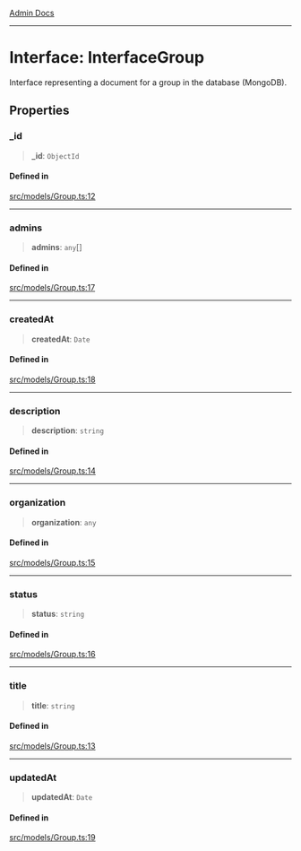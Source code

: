 [Admin Docs](/)

***

# Interface: InterfaceGroup

Interface representing a document for a group in the database (MongoDB).

## Properties

### \_id

> **\_id**: `ObjectId`

#### Defined in

[src/models/Group.ts:12](https://github.com/Suyash878/talawa-api/blob/cfd688207611ba245c99edd8dbaccb2cdbf6a043/src/models/Group.ts#L12)

***

### admins

> **admins**: `any`[]

#### Defined in

[src/models/Group.ts:17](https://github.com/Suyash878/talawa-api/blob/cfd688207611ba245c99edd8dbaccb2cdbf6a043/src/models/Group.ts#L17)

***

### createdAt

> **createdAt**: `Date`

#### Defined in

[src/models/Group.ts:18](https://github.com/Suyash878/talawa-api/blob/cfd688207611ba245c99edd8dbaccb2cdbf6a043/src/models/Group.ts#L18)

***

### description

> **description**: `string`

#### Defined in

[src/models/Group.ts:14](https://github.com/Suyash878/talawa-api/blob/cfd688207611ba245c99edd8dbaccb2cdbf6a043/src/models/Group.ts#L14)

***

### organization

> **organization**: `any`

#### Defined in

[src/models/Group.ts:15](https://github.com/Suyash878/talawa-api/blob/cfd688207611ba245c99edd8dbaccb2cdbf6a043/src/models/Group.ts#L15)

***

### status

> **status**: `string`

#### Defined in

[src/models/Group.ts:16](https://github.com/Suyash878/talawa-api/blob/cfd688207611ba245c99edd8dbaccb2cdbf6a043/src/models/Group.ts#L16)

***

### title

> **title**: `string`

#### Defined in

[src/models/Group.ts:13](https://github.com/Suyash878/talawa-api/blob/cfd688207611ba245c99edd8dbaccb2cdbf6a043/src/models/Group.ts#L13)

***

### updatedAt

> **updatedAt**: `Date`

#### Defined in

[src/models/Group.ts:19](https://github.com/Suyash878/talawa-api/blob/cfd688207611ba245c99edd8dbaccb2cdbf6a043/src/models/Group.ts#L19)
